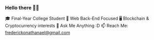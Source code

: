 ### Hello there 👋😃

🎓 Final-Year College Student
🔭 Web Back-End Focused
🖥 Blockchain & Cryptocurrency interests
💬 Ask Me Anything :D
📫 Reach Me: frederickonathanael@gmail.com
